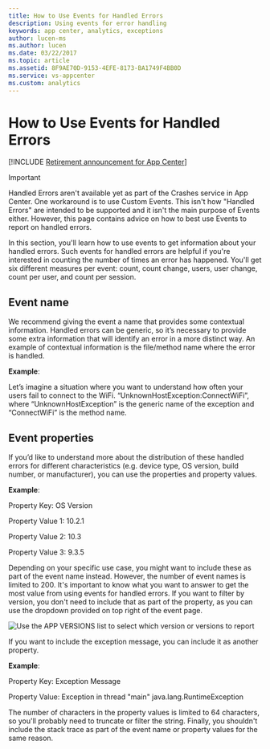 ```yaml
---
title: How to Use Events for Handled Errors
description: Using events for error handling
keywords: app center, analytics, exceptions
author: lucen-ms
ms.author: lucen
ms.date: 03/22/2017
ms.topic: article
ms.assetid: 8F9AE70D-9153-4EFE-8173-BA1749F4BB0D
ms.service: vs-appcenter
ms.custom: analytics
---
```


# How to Use Events for Handled Errors
 
[!INCLUDE [Retirement announcement for App Center](~/includes/retirement.md)]

> [!IMPORTANT]
> Handled Errors aren't available yet as part of the Crashes service in App Center. One workaround is to use Custom Events. This isn't how "Handled Errors" are intended to be supported and it isn't the main purpose of Events either. However, this page contains advice on how to best use Events to report on handled errors.

In this section, you'll learn how to use events to get information about your handled errors. Such events for handled errors are helpful if you're interested in counting the number of times an error has happened. You'll get six different measures per event: count, count change, users, user change, count per user, and count per session.

## Event name

We recommend giving the event a name that provides some contextual information. Handled errors can be generic, so it’s necessary to provide some extra information that will identify an error in a more distinct way. An example of contextual information is the file/method name where the error is handled.

**Example**:

Let’s imagine a situation where you want to understand how often your users fail to connect to the WiFi.
“UnknownHostException:ConnectWiFi”, where “UnknownHostException” is the generic name of the exception and “ConnectWiFi” is the method name.

## Event properties

If you’d like to understand more about the distribution of these handled errors for different characteristics (e.g. device type, OS version, build number, or manufacturer), you can use the properties and property values.

**Example**:

Property Key: OS Version

Property Value 1: 10.2.1

Property Value 2: 10.3

Property Value 3: 9.3.5

Depending on your specific use case, you might want to include these as part of the event name instead. However, the number of event names is limited to 200. It's important to know what you want to answer to get the most value from using events for handled errors.
If you want to filter by version, you don't need to include that as part of the property, as you can use the dropdown provided on top right of the event page.

![Use the APP VERSIONS list to select which version or versions to report](~/analytics/images/version-filtering.PNG)

If you want to include the exception message, you can include it as another property.

**Example**:

Property Key: Exception Message

Property Value: Exception in thread "main" java.lang.RuntimeException


The number of characters in the property values is limited to 64 characters, so you'll probably need to truncate or filter the string. Finally, you shouldn't include the stack trace as part of the event name or property values for the same reason.
